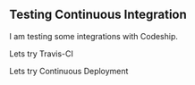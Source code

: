 ## Testing Continuous Integration

I am testing some integrations with Codeship.

Lets try Travis-CI

Lets try Continuous Deployment
